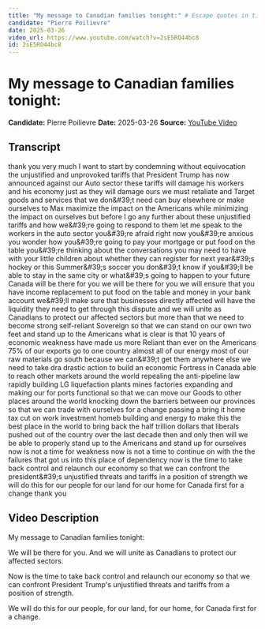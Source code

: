 ```yaml
---
title: "My message to Canadian families tonight:" # Escape quotes in title
candidate: "Pierre Poilievre"
date: 2025-03-26
video_url: https://www.youtube.com/watch?v=2sE5RO44bc8
id: 2sE5RO44bc8
---
```


# My message to Canadian families tonight:

**Candidate:** Pierre Poilievre
**Date:** 2025-03-26
**Source:** [YouTube Video](https://www.youtube.com/watch?v=2sE5RO44bc8)

## Transcript

thank you very much I want to start by condemning without equivocation the unjustified and unprovoked tariffs that President Trump has now announced against our Auto sector these tariffs will damage his workers and his economy just as they will damage ours we must retaliate and Target goods and services that we don&amp;#39;t need can buy elsewhere or make ourselves to Max maximize the impact on the Americans while minimizing the impact on ourselves but before I go any further about these unjustified tariffs and how we&amp;#39;re going to respond to them let me speak to the workers in the auto sector you&amp;#39;re afraid right now you&amp;#39;re anxious you wonder how you&amp;#39;re going to pay your mortgage or put food on the table you&amp;#39;re thinking about the conversations you may need to have with your little children about whether they can register for next year&amp;#39;s hockey or this Summer&amp;#39;s soccer you don&amp;#39;t know if you&amp;#39;ll be able to stay in the same city or what&amp;#39;s going to happen to your future Canada will be there for you we will be there for you we will ensure that you have income replacement to put food on the table and money in your bank account we&amp;#39;ll make sure that businesses directly affected will have the liquidity they need to get through this dispute and we will unite as Canadians to protect our affected sectors but more than that we need to become strong self-reliant Sovereign so that we can stand on our own two feet and stand up to the Americans what is clear is that 10 years of economic weakness have made us more Reliant than ever on the Americans 75% of our exports go to one country almost all of our energy most of our raw materials go south because we can&amp;#39;t get them anywhere else we need to take dra drastic action to build an economic Fortress in Canada able to reach other markets around the world repealing the anti-pipeline law rapidly building LG liquefaction plants mines factories expanding and making our for ports functional so that we can move our Goods to other places around the world knocking down the barriers between our provinces so that we can trade with ourselves for a change passing a bring it home tax cut on work investment homeb building and energy to make this the best place in the world to bring back the half trillion dollars that liberals pushed out of the country over the last decade then and only then will we be able to properly stand up to the Americans and stand up for ourselves now is not a time for weakness now is not a time to continue on with the the failures that got us into this place of dependency now is the time to take back control and relaunch our economy so that we can confront the president&amp;#39;s unjustified threats and tariffs in a position of strength we will do this for our people for our land for our home for Canada first for a change thank you

## Video Description

My message to Canadian families tonight:

We will be there for you. And we will unite as Canadians to protect our affected sectors.

Now is the time to take back control and relaunch our economy so that we can confront President Trump's unjustified threats and tariffs from a position of strength.

We will do this for our people, for our land, for our home, for Canada first for a change.
